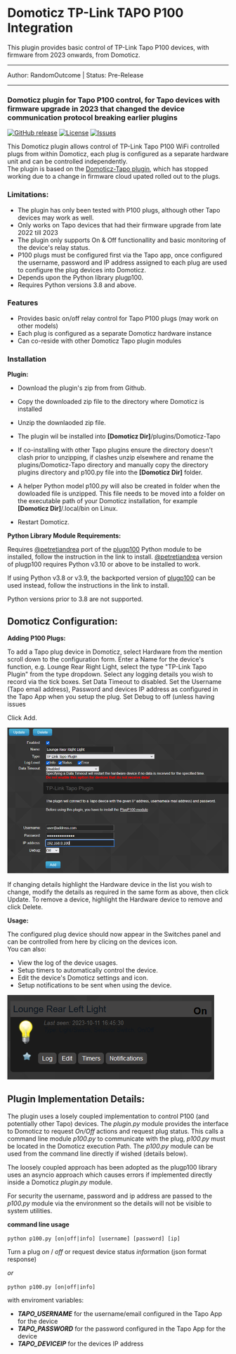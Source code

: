 # Domoticz TP-Link TAPO P100 Integration
This plugin provides basic control of TP-Link Tapo P100 devices, with firmware from 2023 onwards, from Domoticz.
___
Author: RandomOutcome | Status: Pre-Release
___

### Domoticz plugin for Tapo P100 control, for Tapo devices with firmware upgrade in 2023 that changed the device communication protocol breaking earlier plugins

[![GitHub release](https://img.shields.io/github/v/release/RandomOutcome/Domoticz-Tapo-P100-Plugin?display_name=tag)](https://github.com/RandomOutcome/Domoticz-Tapo-P100-Plugin/releases/latest) [![License](https://img.shields.io/github/license/RandomOutcome/Domoticz-Tapo-P100-Plugin.svg?maxAge=3600)](LICENSE) [![Issues](https://img.shields.io/github/issues/RandomOutcome/Domoticz-Tapo-P100-Plugin.svg?maxage=3600)](ISSUES)

This Domoticz plugin allows control of TP-Link Tapo P100 WiFi controlled plugs from within Domoticz, each plug is configured as a separate hardware unit and can be controlled independently.   
The plugin is based on the [Domoticz-Tapo plugin](https://github.com/593304/Domoticz-Tapo), which has stopped working due to a change in firmware cloud upated rolled out to the plugs.  

### Limitations:

- The plugin has only been tested with P100 plugs, although other Tapo devices may work as well.
- Only works on Tapo devices that had their firmware upgrade from late 2022 till 2023
- The plugin only supports On & Off functionallity and basic monitoring of the device's relay status.
- P100 plugs must be configured first via the Tapo app, once configured the username, password and IP address assigned to each plug are used to configure the plug
  devices into Domoticz.
- Depends upon the Python library plugp100.
- Requires Python versions 3.8 and above.

### Features
- Provides basic on/off relay control for Tapo P100 plugs (may work on other models)
- Each plug is configured as a separate Domoticz hardware instance
- Can co-reside with other Domoticz Tapo plugin modules

### Installation

**Plugin:**
- Download the plugin's zip from from Github.
- Copy the downloaded zip file to the directory where Domoticz is installed
- Unzip the downlaoded zip file.
- The plugin wil be installed into **[Domoticz Dir]**/plugins/Domoticz-Tapo
- If co-installing with other Tapo plugins ensure the directory doesn't clash prior to unzipping, if clashes unzip elsewhere and rename the plugins/Domoticz-Tapo directory
  and manually copy the directory plugins directory and p100.py file into the **[Domoticz Dir]** folder.
- A helper Python model p100.py will also be created in folder when the dowloaded file is unzipped. This file needs to be moved into a folder on the executable path of your
  Domoticz installation, for example **[Domoticz Dir]**/.local/bin on Linux.

- Restart Domoticz.
   
**Python Library Module Requirements:** 

  Requires [@petretiandrea](https://github.com/petretiandrea) port of the [plugp100](https://github.com/petretiandrea/plugp100) Python module to be installed, follow the 
  instruction in the link to install. [@petretiandrea](https://github.com/petretiandrea) version of plugp100 requires Python v3.10 or above to be installed to work. 
    
  If using Python v3.8 or v3.9, the backported version of [plugp100](https://github.com/RandomOutcome/plugp100-3.9) can be used instead, follow the instructions in the link to 
  install.  
    
  Python versions prior to 3.8 are not supported. 
    
## Domoticz Configuration:

**Adding P100 Plugs:** 

To add a Tapo plug device in Domoticz, select Hardware from the mention scroll down to the configuration form.
Enter a Name for the device's function, e.g. Lounge Rear Right Light, select the type "TP-Link Tapo Plugin" from the type dropdown.
Select any logging details you wish to record via the tick boxes.
Set Data Timeout to disabled.
Set the Username (Tapo email address), Password and devices IP address as configured in the Tapo App when you setup the plug.
Set Debug to off (unless having issues 

Click Add.

![Domoticz Plugin](images/P100-plugin-config.png?raw=true "Domoticz Plugin Config")

If changing details highlight the Hardware device in the list you wish to change, modify the details as required in the same form as above, then click Update.
To remove a device, highlight the Hardware device to remove and click Delete.

**Usage:** 

The configured plug device should now appear in the Switches panel and can be controlled from here by clicing on the devices icon.  
You can also:
- View the log of the device usages.
- Setup timers to automatically control the device.
- Edit the device's Domoticz settings and icon.
- Setup notifications to be sent when using the device.

![Domoticz Usage](images/P100-Switch.png?raw=true "Domoticz P100 Switch")

## Plugin Implementation Details:

The plugin uses a losely coupled implementation to control P100 (and potentially other Tapo) devices. The *plugin.py* module provides the interface to Domoticz to
request *On/Off* actions and request plug status. This calls a command line module *p100.py* to communicate with the plug, *p100.py* must be located in the Domoticz 
execution Path.  The *p100.py* module can be used from the command line directly if wished (details below).

The loosely coupled approach has been adopted as the plugp100 library uses an asyncio approach which causes errors if implemented directly inside a Domoticz
*plugin.py* module.

For security the username, password and ip address are passed to the *p100.py* module via the environment so the details will not be visible to system utilities.

**command line usage**

  ```python p100.py [on|off|info] [username] [password] [ip]```

  Turn a plug *on* / *off* or request device status *info*rmation (json format response)

*or*

  ```python p100.py [on|off|info]```

  with enviroment variables:
  - ***TAPO_USERNAME*** for the username/email configured in the Tapo App for the device
  - ***TAPO_PASSWORD*** for the password configured in the Tapo App for the device
  - ***TAPO_DEVICEIP*** for the devices IP address


